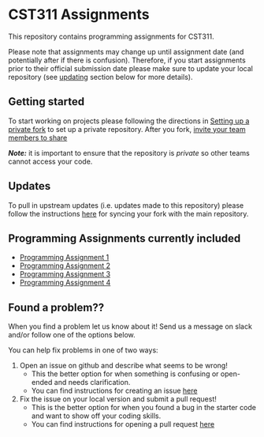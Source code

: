 # CST311 Assignments

This repository contains programming assignments for CST311.

Please note that assignments may change up until assignment date (and potentially after if there is confusion).
Therefore, if you start assignments prior to their official submission date please make sure to update your local repository (see [updating](#updating) section below for more details).

## Getting started

To start working on projects please following the directions in [Setting up a private fork](setting_up_a_private_fork.md) to set up a private repository.
After you fork, [invite your team members to share](https://docs.github.com/en/account-and-profile/setting-up-and-managing-your-personal-account-on-github/managing-access-to-your-personal-repositories/inviting-collaborators-to-a-personal-repository)

***Note:*** it is important to ensure that the repository is _private_ so other teams cannot access your code. 

## Updates

To pull in upstream updates (i.e. updates made to this repository) please  follow the instructions [here](https://docs.github.com/en/pull-requests/collaborating-with-pull-requests/working-with-forks/syncing-a-fork) for syncing your fork with the main repository.

## Programming Assignments currently included

- [Programming Assignment 1](PA1)
- [Programming Assignment 2](PA2)
- [Programming Assignment 3](PA3)
- [Programming Assignment 4](PA4)

## Found a problem??

When you find a problem let us know about it!
Send us a message on slack and/or follow one of the options below.

You can help fix problems in one of two ways:
1. Open an issue on github and describe what seems to be wrong!
   - This the better option for when something is confusing or open-ended and needs clarification.
   - You can find instructions for creating an issue [here](https://docs.github.com/en/issues/tracking-your-work-with-issues/creating-an-issue)
2. Fix the issue on your local version and submit a pull request!  
   - This is the better option for when you found a bug in the starter code and want to show off your coding skills.
   - You can find instructions for opening a pull request [here](https://docs.github.com/en/pull-requests/collaborating-with-pull-requests/proposing-changes-to-your-work-with-pull-requests/creating-a-pull-request)
